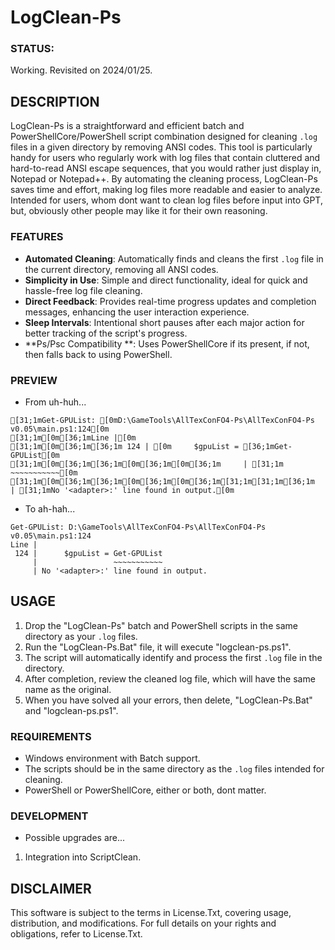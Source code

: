 # LogClean-Ps

### STATUS: 
Working. Revisited on 2024/01/25.

## DESCRIPTION
LogClean-Ps is a straightforward and efficient batch and PowerShellCore/PowerShell script combination designed for cleaning `.log` files in a given directory by removing ANSI codes. This tool is particularly handy for users who regularly work with log files that contain cluttered and hard-to-read ANSI escape sequences, that you would rather just display in, Notepad or Notepad++. By automating the cleaning process, LogClean-Ps saves time and effort, making log files more readable and easier to analyze. Intended for users, whom dont want to clean log files before input into GPT, but, obviously other people may like it for their own reasoning.

### FEATURES
- **Automated Cleaning**: Automatically finds and cleans the first `.log` file in the current directory, removing all ANSI codes.
- **Simplicity in Use**: Simple and direct functionality, ideal for quick and hassle-free log file cleaning.
- **Direct Feedback**: Provides real-time progress updates and completion messages, enhancing the user interaction experience.
- **Sleep Intervals**: Intentional short pauses after each major action for better tracking of the script's progress.
- **Ps/Psc Compatibility **: Uses PowerShellCore if its present, if not, then falls back to using PowerShell.

### PREVIEW
- From uh-huh...
```
[31;1mGet-GPUList: [0mD:\GameTools\AllTexConFO4-Ps\AllTexConFO4-Ps v0.05\main.ps1:124[0m
[31;1m[0m[36;1mLine |[0m
[31;1m[0m[36;1m[36;1m 124 | [0m     $gpuList = [36;1mGet-GPUList[0m
[31;1m[0m[36;1m[36;1m[0m[36;1m[0m[36;1m     | [31;1m                ~~~~~~~~~~~[0m
[31;1m[0m[36;1m[36;1m[0m[36;1m[0m[36;1m[31;1m[31;1m[36;1m     | [31;1mNo '<adapter>:' line found in output.[0m
```
- To ah-hah...
```
Get-GPUList: D:\GameTools\AllTexConFO4-Ps\AllTexConFO4-Ps v0.05\main.ps1:124
Line |
 124 |      $gpuList = Get-GPUList
     |                 ~~~~~~~~~~~
     | No '<adapter>:' line found in output.
```

## USAGE
1. Drop the "LogClean-Ps" batch and PowerShell scripts in the same directory as your `.log` files.
2. Run the "LogClean-Ps.Bat" file, it will execute "logclean-ps.ps1".
3. The script will automatically identify and process the first `.log` file in the directory.
4. After completion, review the cleaned log file, which will have the same name as the original.
5. When you have solved all your errors, then delete, "LogClean-Ps.Bat" and "logclean-ps.ps1".

### REQUIREMENTS
- Windows environment with Batch support.
- The scripts should be in the same directory as the `.log` files intended for cleaning.
- PowerShell or PowerShellCore, either or both, dont matter.

### DEVELOPMENT
- Possible upgrades are...
1. Integration into ScriptClean.

## DISCLAIMER
This software is subject to the terms in License.Txt, covering usage, distribution, and modifications. For full details on your rights and obligations, refer to License.Txt.
